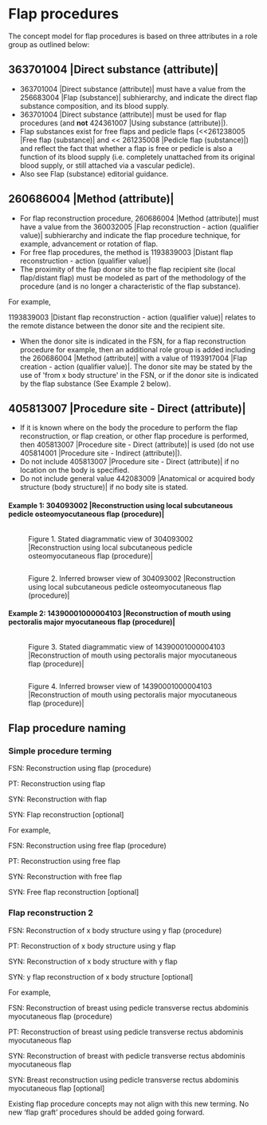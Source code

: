 # Flap procedures

The concept model for flap procedures is based on three attributes in a role group as outlined below:

## 363701004 |Direct substance (attribute)|

* 363701004 |Direct substance (attribute)| must have a value from the 256683004 |Flap (substance)| subhierarchy, and indicate the direct flap substance composition, and its blood supply.
* 363701004 |Direct substance (attribute)| must be used for flap procedures (and **not** 424361007 |Using substance (attribute)|).
* Flap substances exist for free flaps and pedicle flaps (<<261238005 |Free flap (substance)| and << 261235008 |Pedicle flap (substance)|) and reflect the fact that whether a flap is free or pedicle is also a function of its blood supply (i.e. completely unattached from its original blood supply, or still attached via a vascular pedicle).
* Also see Flap (substance) editorial guidance.

## 260686004 |Method (attribute)|

* For flap reconstruction procedure, 260686004 |Method (attribute)| must have a value from the 360032005 |Flap reconstruction - action (qualifier value)| subhierarchy and indicate the flap procedure technique, for example, advancement or rotation of flap.
* For free flap procedures, the method is 1193839003 |Distant flap reconstruction - action (qualifier value)|
* The proximity of the flap donor site to the flap recipient site (local flap/distant flap) must be modeled as part of the methodology of the procedure (and is no longer a characteristic of the flap substance).

For example,

1193839003 |Distant flap reconstruction - action (qualifier value)| relates to the remote distance between the donor site and the recipient site.

* When the donor site is indicated in the FSN, for a flap reconstruction procedure for example, then an additional role group is added including the 260686004 |Method (attribute)| with a value of 1193917004 |Flap creation - action (qualifier value)|. The donor site may be stated by the use of 'from x body structure' in the FSN, or if the donor site is indicated by the flap substance (See Example 2 below).

## 405813007 |Procedure site - Direct (attribute)|

* If it is known where on the body the procedure to perform the flap reconstruction, or flap creation, or other flap procedure is performed, then 405813007 |Procedure site - Direct (attribute)| is used (do not use 405814001 |Procedure site - Indirect (attribute)|).
* Do not include 405813007 |Procedure site - Direct (attribute)| if no location on the body is specified.
* Do not include general value 442083009 |Anatomical or acquired body structure (body structure)| if no body site is stated.

#### Example 1: 304093002 |Reconstruction using local subcutaneous pedicle osteomyocutaneous flap (procedure)|

<figure><img src="../../../../../authoring/procedure/images/174691303.png" alt=""><figcaption><p>Figure 1. Stated diagrammatic view of 304093002 |Reconstruction using local subcutaneous pedicle osteomyocutaneous flap (procedure)|</p></figcaption></figure>

<figure><img src="../../../../../authoring/procedure/images/174691306.png" alt=""><figcaption><p>Figure 2. Inferred browser view of 304093002 |Reconstruction using local subcutaneous pedicle osteomyocutaneous flap (procedure)|</p></figcaption></figure>

#### Example 2: 14390001000004103 |Reconstruction of mouth using pectoralis major myocutaneous flap (procedure)|

<figure><img src="../../../../../authoring/procedure/images/174691305.png" alt=""><figcaption><p>Figure 3. Stated diagrammatic view of 14390001000004103 |Reconstruction of mouth using pectoralis major myocutaneous flap (procedure)|</p></figcaption></figure>

<figure><img src="../../../../../authoring/procedure/images/174691304.png" alt=""><figcaption><p>Figure 4. Inferred browser view of 14390001000004103 |Reconstruction of mouth using pectoralis major myocutaneous flap (procedure)|</p></figcaption></figure>

## Flap procedure naming

### Simple procedure terming

FSN: Reconstruction using flap (procedure)

PT: Reconstruction using flap

SYN: Reconstruction with flap

SYN: Flap reconstruction \[optional]

For example,

FSN: Reconstruction using free flap (procedure)

PT: Reconstruction using free flap

SYN: Reconstruction with free flap

SYN: Free flap reconstruction \[optional]

### Flap reconstruction 2

FSN: Reconstruction of x body structure using y flap (procedure)

PT: Reconstruction of x body structure using y flap

SYN: Reconstruction of x body structure with y flap

SYN: y flap reconstruction of x body structure \[optional]

For example,

FSN: Reconstruction of breast using pedicle transverse rectus abdominis myocutaneous flap (procedure)

PT: Reconstruction of breast using pedicle transverse rectus abdominis myocutaneous flap

SYN: Reconstruction of breast with pedicle transverse rectus abdominis myocutaneous flap

SYN: Breast reconstruction using pedicle transverse rectus abdominis myocutaneous flap \[optional]

Existing flap procedure concepts may not align with this new terming. No new ‘flap graft’ procedures should be added going forward.
